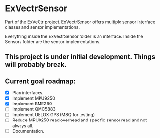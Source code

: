 # ExVectrSensor
Part of the ExVeCtr project. 
ExVectrSensor offers multiple sensor interface classes and sensor implementations. 

Everything inside the ExVectrSensor folder is an interface. Inside the Sensors folder are the sensor implementations.
## **This project is under initial development. Things will probably break.**
## Current goal roadmap:
- [X] Plan interfaces.
- [X] Implement MPU9250
- [X] Implement BME280
- [ ] Implement QMC5883
- [ ] Implement UBLOX GPS (M8Q for testing)
- [ ] Reduce MPU9250 read overhead and specific sensor read and not always all.
- [ ] Documentation.
